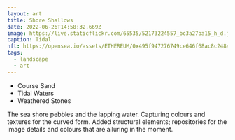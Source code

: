 ```yaml
---
layout: art
title: Shore Shallows
date: 2022-06-26T14:58:32.669Z
image: https://live.staticflickr.com/65535/52173224557_bc3a27ba15_h_d.jpg
caption: Tidal
nft: https://opensea.io/assets/ETHEREUM/0x495f947276749ce646f68ac8c248420045cb7b5e/48162648330355413914028108631647327469322174667090404439099707900809457958913
tags:
  - landscape
  - art
---
```

* Course Sand
* Tidal Waters
* Weathered Stones

The sea shore pebbles and the lapping water. Capturing colours and textures for the curved form. Added structural elements; repositories for the image details and colours that are alluring in the moment.